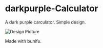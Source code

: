 # darkpurple-Calculator
A dark purple carculator. Simple design.

![Design Picture](https://i.imgur.com/yv8OqvV.png)

Made with bunifu.
